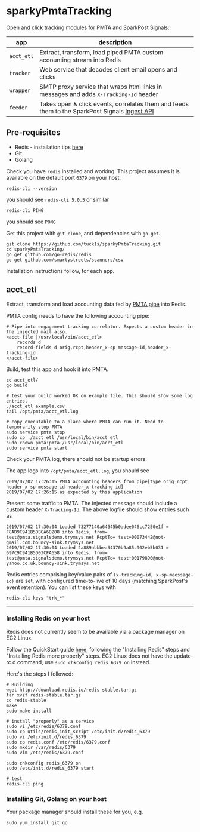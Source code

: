 # sparkyPmtaTracking
Open and click tracking modules for PMTA and SparkPost Signals:

|app|description|
|---|---|
|`acct_etl`|Extract, transform, load piped PMTA custom accounting stream into Redis|
|`tracker`|Web service that decodes client email opens and clicks|
|`wrapper`|SMTP proxy service that wraps html links in messages and adds `X-Tracking-Id` header|
|`feeder`|Takes open & click events, correlates them and feeds them to the SparkPost Signals [Ingest API](https://developers.sparkpost.com/api/events-ingest/)|

## Pre-requisites
- Redis - installation tips [here](#installing-redis-on-your-host)
- Git
- Golang

Check you have `redis` installed and working. This project assumes it is available 
on the default port `6379` on your host.

```
redis-cli --version
```
you should see `redis-cli 5.0.5` or similar
```
redis-cli PING
```
you should see `PONG`


Get this project with `git clone`, and dependencies with `go get`.

```
git clone https://github.com/tuck1s/sparkyPmtaTracking.git
cd sparkyPmtaTracking/
go get github.com/go-redis/redis
go get github.com/smartystreets/scanners/csv
```

Installation instructions follow, for each app.


## acct_etl
Extract, transform and load accounting data fed by [PMTA pipe](https://download.port25.com/files/UsersGuide.html#examples) 
into Redis.

PMTA config needs to have the following accounting pipe:
```
# Pipe into engagement tracking correlator. Expects a custom header in the injected mail also. 
<acct-file |/usr/local/bin/acct_etl>
    records d
    record-fields d orig,rcpt,header_x-sp-message-id,header_x-tracking-id
</acct-file>
```

Build, test this app and hook it into PMTA.
```
cd acct_etl/
go build

# test your build worked OK on example file. This should show some log entries.
./acct_etl example.csv
tail /opt/pmta/acct_etl.log

# copy executable to a place where PMTA can run it. Need to temporarily stop PMTA
sudo service pmta stop
sudo cp ./acct_etl /usr/local/bin/acct_etl
sudo chown pmta:pmta /usr/local/bin/acct_etl
sudo service pmta start
```

Check your PMTA log, there should not be startup errors.

The app logs into `/opt/pmta/acct_etl.log`, you should see
```
2019/07/02 17:26:15 PMTA accounting headers from pipe[type orig rcpt header_x-sp-message-id header_x-tracking-id]
2019/07/02 17:26:15 as expected by this application
```

Present some traffic to PMTA. The injected message should include a custom header `X-Tracking-Id`.
The above logfile should show entries such as
```
2019/07/02 17:30:04 Loaded 73277140a64645b0adee046cc7250e1f = F8AD9C941B5DBCA6B208 into Redis, from= test@pmta.signalsdemo.trymsys.net RcptTo= test+00073442@not-gmail.com.bouncy-sink.trymsys.net
2019/07/02 17:30:04 Loaded 2a889abbbea34370b9a85c902eb5b031 = 697C9C941B5D03CFA658 into Redis, from= test@pmta.signalsdemo.trymsys.net RcptTo= test+00179890@not-yahoo.co.uk.bouncy-sink.trymsys.net
```

Redis entries comprising key/value pairs of `(x-tracking-id, x-sp-meessage-id)` are set,
with configured time-to-live of 10 days (matching SparkPost's event retention).
You can list these keys with
```
redis-cli keys "trk_*"
```

---
### Installing Redis on your host

Redis does not currently seem to be available via a package manager on EC2 Linux.

Follow the QuickStart guide [here](https://redis.io/topics/quickstart), following the "Installing Redis" steps
and "Installing Redis more properly" steps. EC2 Linux does not have the
update-rc.d command, use `sudo chkconfig redis_6379 on` instead.

Here's the steps I followed:
```
# Building
wget http://download.redis.io/redis-stable.tar.gz
tar xvzf redis-stable.tar.gz
cd redis-stable
make
sudo make install

# install "properly" as a service
sudo vi /etc/redis/6379.conf
sudo cp utils/redis_init_script /etc/init.d/redis_6379
sudo vi /etc/init.d/redis_6379
sudo cp redis.conf /etc/redis/6379.conf
sudo mkdir /var/redis/6379
sudo vim /etc/redis/6379.conf

sudo chkconfig redis_6379 on
sudo /etc/init.d/redis_6379 start

# test
redis-cli ping
```

### Installing Git, Golang on your host
Your package manager should install these for you, e.g.
```
sudo yum install git go
``` 
